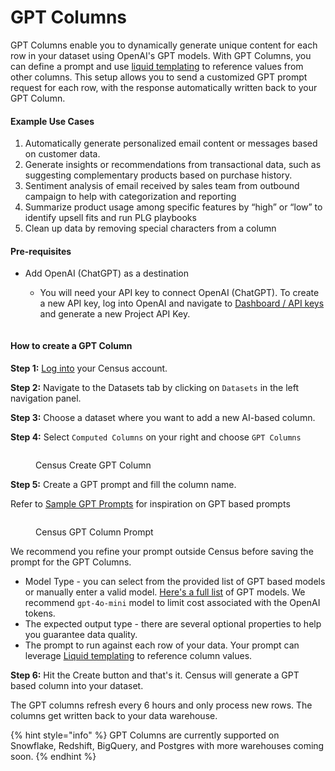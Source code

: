 # GPT Columns

GPT Columns enable you to dynamically generate unique content for each row in your dataset using OpenAI's GPT models. With GPT Columns, you can define a prompt and use [liquid templating](../../../basics/core-concept/liquid-templates.md) to reference values from other columns. This setup allows you to send a customized GPT prompt request for each row, with the response automatically written back to your GPT Column.

#### Example Use Cases

1. Automatically generate personalized email content or messages based on customer data.
2. Generate insights or recommendations from transactional data, such as suggesting complementary products based on purchase history.
3. Sentiment analysis of email received by sales team from outbound campaign to help with categorization and reporting
4. Summarize product usage among specific features by “high” or “low” to identify upsell fits and run PLG playbooks
5. Clean up data by removing special characters from a column

#### Pre-requisites

*   Add OpenAI (ChatGPT) as a destination

    * You will need your API key to connect OpenAI (ChatGPT). To create a  new API key, log into OpenAI and navigate to [Dashboard / API keys](https://platform.openai.com/api-keys) and generate a new Project API Key.



    <figure><img src="../../../.gitbook/assets/Screenshot 2024-08-20 at 8.45.36 PM.png" alt=""><figcaption></figcaption></figure>

#### How to create a GPT Column

**Step 1:** [Log into](https://app.getcensus.com/) your Census account.

**Step 2:** Navigate to the Datasets tab  by clicking on `Datasets` in the left navigation panel.

**Step 3:** Choose a dataset where you want to add a new AI-based column.

**Step 4:** Select `Computed Columns` on your right and choose `GPT Columns`

<figure><img src="../../../.gitbook/assets/Screenshot 2024-08-20 at 8.47.44 PM.png" alt=""><figcaption><p>Census Create GPT Column</p></figcaption></figure>

**Step 5:** Create a GPT prompt and fill the column name.&#x20;

Refer to [Sample GPT Prompts](sample-gpt-prompts.md) for inspiration on GPT based prompts

<figure><img src="../../../.gitbook/assets/Screenshot 2024-08-20 at 8.50.33 PM.png" alt=""><figcaption><p>Census GPT Column Prompt</p></figcaption></figure>

We recommend you refine your prompt outside Census before saving the prompt for the GPT Columns.

* Model Type - you can select from the provided list of GPT based models or manually enter a valid model. [Here's a full list](https://platform.openai.com/docs/models/gpt-4-turbo-and-gpt-4) of GPT models. We recommend `gpt-4o-mini` model to limit cost associated with the OpenAI tokens.
* The expected output type - there are several optional properties to help you guarantee data quality.
* The prompt to run against each row of your data. Your prompt can leverage [Liquid templating](../../../basics/core-concept/liquid-templates.md) to reference column values.&#x20;

**Step 6:** Hit the Create button and that's it. Census will generate a GPT based column into your dataset.&#x20;



The GPT columns refresh every 6 hours and only process new rows. The columns get written back to your data warehouse.&#x20;



{% hint style="info" %}
GPT Columns are currently supported on Snowflake, Redshift, BigQuery, and Postgres with more warehouses coming soon.
{% endhint %}

